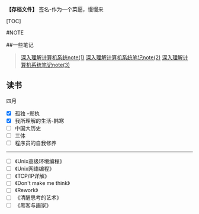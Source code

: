 **【存档文件】**
签名-作为一个菜逼，慢慢来

[TOC] 

#NOTE

##一些笔记
> [深入理解计算机系统note(1)](https://hitatm.github.io/深入理解计算机系统note1.html)
> [深入理解计算机系统笔记note(2)](https://hitatm.github.io/深入理解计算机系统note2.html)
> [深入理解计算机系统笔记note(3)](https://hitatm.github.io/深入理解计算机系统note3.html)
## 读书
四月

- [x] 孤独          -郑执
- [x] 我所理解的生活-韩寒
- [ ] 中国大历史
- [ ] 三体
- [ ] 程序员的自我修养

------------------------

- [ ] 《Unix高级环境编程》
- [ ] 《Unix网络编程》
- [ ] 《TCP/lP详解》
- [ ] 《Don't make me think》
- [ ] 《Rework》
- [ ] 《清醒思考的艺术》
- [ ] 《黑客与画家》

